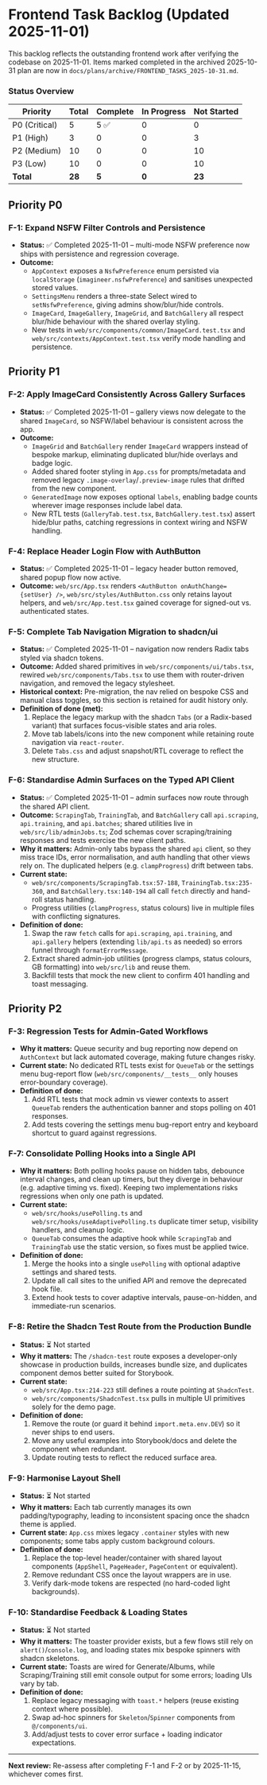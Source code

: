 # Frontend Task Backlog (Updated 2025-11-01)

This backlog reflects the outstanding frontend work after verifying the codebase on 2025-11-01. Items marked completed in the archived 2025-10-31 plan are now in `docs/plans/archive/FRONTEND_TASKS_2025-10-31.md`.

### Status Overview

| Priority | Total | Complete | In Progress | Not Started |
|----------|-------|----------|-------------|-------------|
| P0 (Critical) | 5 | 5 ✅ | 0 | 0 |
| P1 (High) | 3 | 0 | 0 | 3 |
| P2 (Medium) | 10 | 0 | 0 | 10 |
| P3 (Low) | 10 | 0 | 0 | 10 |
| **Total** | **28** | **5** | **0** | **23** |

## Priority P0

### F-1: Expand NSFW Filter Controls and Persistence
- **Status:** ✅ Completed 2025-11-01 – multi-mode NSFW preference now ships with persistence and regression coverage.
- **Outcome:**
  - `AppContext` exposes a `NsfwPreference` enum persisted via `localStorage` (`imagineer.nsfwPreference`) and sanitises unexpected stored values.
  - `SettingsMenu` renders a three-state Select wired to `setNsfwPreference`, giving admins show/blur/hide controls.
  - `ImageCard`, `ImageGallery`, `ImageGrid`, and `BatchGallery` all respect blur/hide behaviour with the shared overlay styling.
  - New tests in `web/src/components/common/ImageCard.test.tsx` and `web/src/contexts/AppContext.test.tsx` verify mode handling and persistence.

## Priority P1

### F-2: Apply ImageCard Consistently Across Gallery Surfaces
- **Status:** ✅ Completed 2025-11-01 – gallery views now delegate to the shared `ImageCard`, so NSFW/label behaviour is consistent across the app.
- **Outcome:**
  - `ImageGrid` and `BatchGallery` render `ImageCard` wrappers instead of bespoke markup, eliminating duplicated blur/hide overlays and badge logic.
  - Added shared footer styling in `App.css` for prompts/metadata and removed legacy `.image-overlay`/`.preview-image` rules that drifted from the new component.
  - `GeneratedImage` now exposes optional `labels`, enabling badge counts wherever image responses include label data.
  - New RTL tests (`GalleryTab.test.tsx`, `BatchGallery.test.tsx`) assert hide/blur paths, catching regressions in context wiring and NSFW handling.

### F-4: Replace Header Login Flow with AuthButton
- **Status:** ✅ Completed 2025-11-01 – legacy header button removed, shared popup flow now active.
- **Outcome:** `web/src/App.tsx` renders `<AuthButton onAuthChange={setUser} />`, `web/src/styles/AuthButton.css` only retains layout helpers, and `web/src/App.test.tsx` gained coverage for signed-out vs. authenticated states.

### F-5: Complete Tab Navigation Migration to shadcn/ui
- **Status:** ✅ Completed 2025-11-01 – navigation now renders Radix tabs styled via shadcn tokens.
- **Outcome:** Added shared primitives in `web/src/components/ui/tabs.tsx`, rewired `web/src/components/Tabs.tsx` to use them with router-driven navigation, and removed the legacy stylesheet.
- **Historical context:** Pre-migration, the nav relied on bespoke CSS and manual class toggles, so this section is retained for audit history only.
- **Definition of done (met):**
  1. Replace the legacy markup with the shadcn `Tabs` (or a Radix-based variant) that surfaces focus-visible states and aria roles.
  2. Move tab labels/icons into the new component while retaining route navigation via `react-router`.
  3. Delete `Tabs.css` and adjust snapshot/RTL coverage to reflect the new structure.

### F-6: Standardise Admin Surfaces on the Typed API Client
- **Status:** ✅ Completed 2025-11-01 – admin surfaces now route through the shared API client.
- **Outcome:** `ScrapingTab`, `TrainingTab`, and `BatchGallery` call `api.scraping`, `api.training`, and `api.batches`; shared utilities live in `web/src/lib/adminJobs.ts`; Zod schemas cover scraping/training responses and tests exercise the new client paths.
- **Why it matters:** Admin-only tabs bypass the shared `api` client, so they miss trace IDs, error normalisation, and auth handling that other views rely on. The duplicated helpers (e.g. `clampProgress`) drift between tabs.
- **Current state:**
  - `web/src/components/ScrapingTab.tsx:57-188`, `TrainingTab.tsx:235-360`, and `BatchGallery.tsx:140-194` all call `fetch` directly and hand-roll status handling.
  - Progress utilities (`clampProgress`, status colours) live in multiple files with conflicting signatures.
- **Definition of done:**
  1. Swap the raw `fetch` calls for `api.scraping`, `api.training`, and `api.gallery` helpers (extending `lib/api.ts` as needed) so errors funnel through `formatErrorMessage`.
  2. Extract shared admin-job utilities (progress clamps, status colours, GB formatting) into `web/src/lib` and reuse them.
  3. Backfill tests that mock the new client to confirm 401 handling and toast messaging.

## Priority P2

### F-3: Regression Tests for Admin-Gated Workflows
- **Why it matters:** Queue security and bug reporting now depend on `AuthContext` but lack automated coverage, making future changes risky.
- **Current state:** No dedicated RTL tests exist for `QueueTab` or the settings menu bug-report flow (`web/src/components/__tests__` only houses error-boundary coverage).
- **Definition of done:**
  1. Add RTL tests that mock admin vs viewer contexts to assert `QueueTab` renders the authentication banner and stops polling on 401 responses.
  2. Add tests covering the settings menu bug-report entry and keyboard shortcut to guard against regressions.

### F-7: Consolidate Polling Hooks into a Single API
- **Why it matters:** Both polling hooks pause on hidden tabs, debounce interval changes, and clean up timers, but they diverge in behaviour (e.g. adaptive timing vs. fixed). Keeping two implementations risks regressions when only one path is updated.
- **Current state:**
  - `web/src/hooks/usePolling.ts` and `web/src/hooks/useAdaptivePolling.ts` duplicate timer setup, visibility handlers, and cleanup logic.
  - `QueueTab` consumes the adaptive hook while `ScrapingTab` and `TrainingTab` use the static version, so fixes must be applied twice.
- **Definition of done:**
  1. Merge the hooks into a single `usePolling` with optional adaptive settings and shared tests.
  2. Update all call sites to the unified API and remove the deprecated hook file.
  3. Extend hook tests to cover adaptive intervals, pause-on-hidden, and immediate-run scenarios.

### F-8: Retire the Shadcn Test Route from the Production Bundle
- **Status:** ⏳ Not started
- **Why it matters:** The `/shadcn-test` route exposes a developer-only showcase in production builds, increases bundle size, and duplicates component demos better suited for Storybook.
- **Current state:**
  - `web/src/App.tsx:214-223` still defines a route pointing at `ShadcnTest`.
  - `web/src/components/ShadcnTest.tsx` pulls in multiple UI primitives solely for the demo page.
- **Definition of done:**
  1. Remove the route (or guard it behind `import.meta.env.DEV`) so it never ships to end users.
  2. Move any useful examples into Storybook/docs and delete the component when redundant.
  3. Update routing tests to reflect the reduced surface area.

### F-9: Harmonise Layout Shell
- **Status:** ⏳ Not started
- **Why it matters:** Each tab currently manages its own padding/typography, leading to inconsistent spacing once the shadcn theme is applied.
- **Current state:** `App.css` mixes legacy `.container` styles with new components; some tabs apply custom background colours.
- **Definition of done:**
  1. Replace the top-level header/container with shared layout components (`AppShell`, `PageHeader`, `PageContent` or equivalent).
  2. Remove redundant CSS once the layout wrappers are in use.
  3. Verify dark-mode tokens are respected (no hard-coded light backgrounds).

### F-10: Standardise Feedback & Loading States
- **Status:** ⏳ Not started
- **Why it matters:** The toaster provider exists, but a few flows still rely on `alert()`/`console.log`, and loading states mix bespoke spinners with shadcn skeletons.
- **Current state:** Toasts are wired for Generate/Albums, while Scraping/Training still emit console output for some errors; loading UIs vary by tab.
- **Definition of done:**
  1. Replace legacy messaging with `toast.*` helpers (reuse existing context where possible).
  2. Swap ad-hoc spinners for `Skeleton`/`Spinner` components from `@/components/ui`.
  3. Add/adjust tests to cover error surface + loading indicator expectations.

---

**Next review:** Re-assess after completing F-1 and F-2 or by 2025-11-15, whichever comes first.
